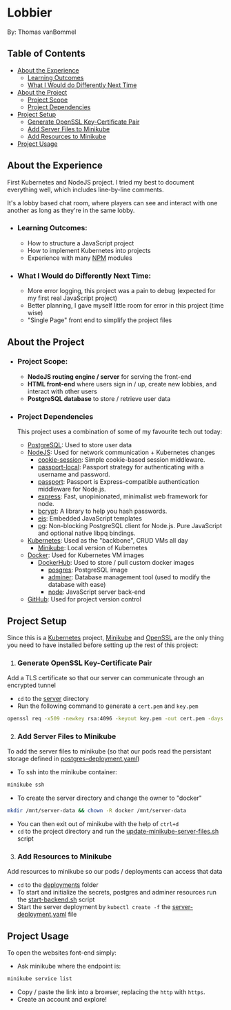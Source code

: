 # Lobbier
By: Thomas vanBommel

## Table of Contents
* [About the Experience](#about-the-experience)
  * [Learning Outcomes](#learning-outcomes)
  * [What I Would do Differently Next Time](#what-i-would-do-differently-next-time)
* [About the Project](#about-the-project)
  * [Project Scope](#project-scope)
  * [Project Dependencies](#project-dependencies)
* [Project Setup](#project-setup)
  * [Generate OpenSSL Key-Certificate Pair](#generate-openssl-key-certificate-pair)
  * [Add Server Files to Minikube](#add-server-files-to-minikube)
  * [Add Resources to Minikube](#add-resources-to-minikube)
* [Project Usage](#project-usage)

## About the Experience
First Kubernetes and NodeJS project. I tried my best to document everything well, which includes line-by-line comments.

It's a lobby based chat room, where players can see and interact with one another as long as they're in the same lobby.

* ### Learning Outcomes:
  * How to structure a JavaScript project
  * How to implement Kubernetes into projects
  * Experience with many [NPM](https://www.npmjs.com/) modules

* ### What I Would do Differently Next Time:
  * More error logging, this project was a pain to debug (expected for my first real JavaScript project)
  * Better planning, I gave myself little room for error in this project (time wise)
  * "Single Page" front end to simplify the project files

## About the Project
* ### Project Scope:
  * **NodeJS routing engine / server** for serving the front-end
  * **HTML front-end** where users sign in / up, create new lobbies, and
  interact with other users
  * **PostgreSQL database** to store / retrieve user data

* ### Project Dependencies
  This project uses a combination of some of my favourite tech out today:
  * [PostgreSQL](https://www.postgresql.org/): Used to store user data
  * [NodeJS](https://nodejs.org/en/): Used for network communication + Kubernetes
  changes
    * [cookie-session](https://www.npmjs.com/package/cookie-session): Simple cookie-based session middleware.
    * [passport-local](https://www.npmjs.com/package/passport-local): Passport strategy for authenticating with a username and password.
    * [passport](https://www.npmjs.com/package/passport): Passport is Express-compatible authentication middleware for Node.js.
    * [express](https://www.npmjs.com/package/express): Fast, unopinionated, minimalist web framework for node.
    * [bcrypt](https://www.npmjs.com/package/bcrypt): A library to help you hash passwords.
    * [ejs](https://www.npmjs.com/package/ejs): Embedded JavaScript templates
    * [pg](https://www.npmjs.com/package/pg): Non-blocking PostgreSQL client for Node.js. Pure JavaScript and optional native libpq bindings.
  * [Kubernetes](https://kubernetes.io/): Used as the "backbone", CRUD VMs all day
    * [Minikube](https://kubernetes.io/docs/tutorials/hello-minikube/): Local
    version of Kubernetes
  * [Docker](https://www.docker.com/): Used for Kubernetes VM images
    * [DockerHub](https://hub.docker.com/): Used to store / pull custom docker
    images
      * [posgres](https://hub.docker.com/_/postgres): PostgreSQL image
      * [adminer](https://hub.docker.com/_/adminer): Database management tool
      (used to modify the database with ease)
      * [node](https://hub.docker.com/_/node): JavaScript server back-end
  * [GitHub](https://github.com/): Used for project version control

## Project Setup
Since this is a [Kubernetes](https://kubernetes.io/) project, [Minikube](https://kubernetes.io/docs/tutorials/hello-minikube/) and [OpenSSL](https://www.openssl.org/) are the only thing you need to have installed before setting up the rest of this project:

1. ### Generate OpenSSL Key-Certificate Pair
Add a TLS certificate so that our server can communicate through an encrypted tunnel
  * `cd` to the [server](server/) directory
  * Run the following command to generate a `cert.pem` and `key.pem`
  ```bash
  openssl req -x509 -newkey rsa:4096 -keyout key.pem -out cert.pem -days 365
  ```

2. ### Add Server Files to Minikube
To add the server files to minikube (so that our pods read the persistant storage defined in [postgres-deployment.yaml](deployments/postgres-deployment.yaml))
 * To ssh into the minikube container:
 ```bash
 minikube ssh
 ```
 * To create the server directory and change the owner to "docker"
 ```bash
 mkdir /mnt/server-data && chown -R docker /mnt/server-data
 ```
 * You can then exit out of minikube with the help of `ctrl+d`
 * `cd` to the project directory and run the [update-minikube-server-files.sh](update-minikube-server-files.sh) script

3. ### Add Resources to Minikube
Add resources to minikube so our pods / deployments can access that data
 * `cd` to the [deployments](deployments) folder
 * To start and initialize the secrets, postgres and adminer resources run the [start-backend.sh](deployments/start-backend) script
 * Start the server deployment by `kubectl create -f` the [server-deployment.yaml](deployments/server-deployment.yaml) file

## Project Usage
To open the websites font-end simply:
* Ask minikube where the endpoint is:
```bash
minikube service list
```
* Copy / paste the link into a browser, replacing the `http` with `https`.
* Create an account and explore!
